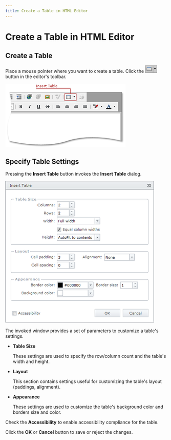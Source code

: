 ```yaml
---
title: Create a Table in HTML Editor
---
```

# Create a Table in HTML Editor
## Create a Table
Place a mouse pointer where you want to create a table. Click the ![ASPxHtmlEditor-Buttons-InsertTable](../../../images/img10324.png) button in the editor's toolbar.

![ASPxHtmlEditor-TableSupport-InsertTable](../../../images/img10326.png)

## Specify Table Settings
Pressing the **Insert Table** button invokes the **Insert Table** dialog.

![ASPxHtmlEditor-TableSupport-TableSettings](../../../images/img10325.png)

The invoked window provides a set of parameters to customize a table's settings.
* **Table Size**
	
	These settings are used to specify the row/column count and the table's width and height.
* **Layout**
	
	This section contains settings useful for customizing the table's layout (paddings, alignment).
* **Appearance**
	
	These settings are used to customize the table's background color and borders size and color.

Check the **Accessibility** to enable accessibility compliance for the table.

Click the **OK** or **Cancel** button to save or reject the changes.